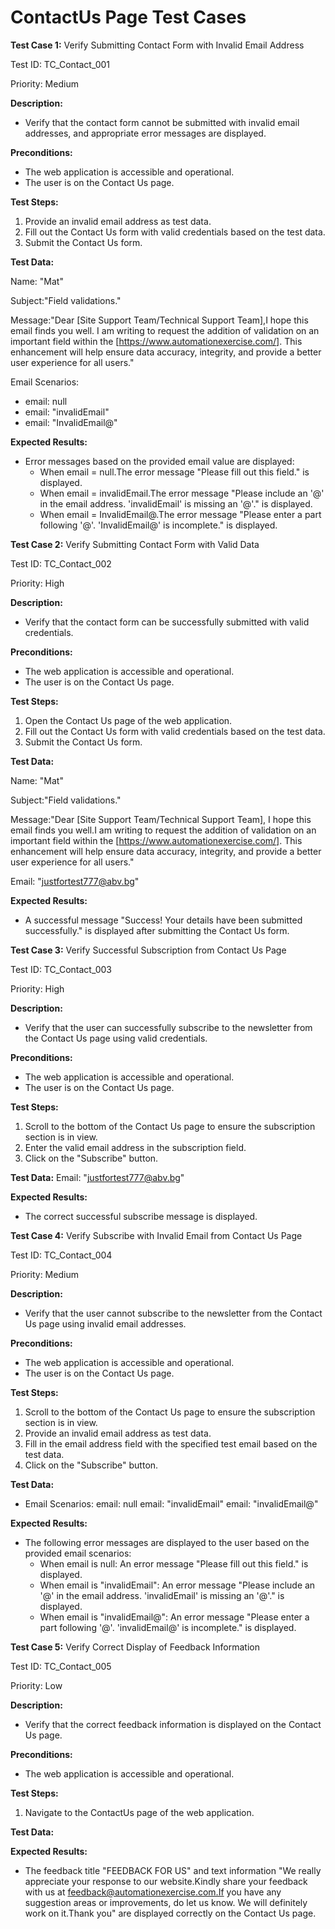 # ContactUs Page Test Cases

**Test Case 1:** Verify Submitting Contact Form with Invalid Email Address

Test ID: TC_Contact_001

Priority: Medium

**Description:** 
- Verify that the contact form cannot be submitted with invalid email addresses, and appropriate error messages are displayed.

**Preconditions:**
- The web application is accessible and operational.
- The user is on the Contact Us page.

**Test Steps:**
1. Provide an invalid email address as test data.
2. Fill out the Contact Us form with valid credentials based on the test data.
3. Submit the Contact Us form.

**Test Data:**

Name: "Mat"

Subject:"Field validations."

Message:"Dear [Site Support Team/Technical Support Team],I hope this email finds you well. 
I am writing to request the addition of validation on an important field within the [https://www.automationexercise.com/]. 
This enhancement will help ensure data accuracy, integrity, and provide a better user experience for all users."

Email Scenarios:
 - email: null
 - email: "invalidEmail"
 - email: "InvalidEmail@"

**Expected Results:**
- Error messages based on the provided email value are displayed:
  - When email = null.The error message "Please fill out this field." is displayed.
  - When email = invalidEmail.The error message "Please include an '@' in the email address. 'invalidEmail' is missing an '@'." is displayed.
  - When email = InvalidEmail@.The error message "Please enter a part following '@'. 'InvalidEmail@' is incomplete." is displayed.

**Test Case 2:** Verify Submitting Contact Form with Valid Data

Test ID: TC_Contact_002

Priority: High

**Description:** 
- Verify that the contact form can be successfully submitted with valid credentials.

**Preconditions:**
- The web application is accessible and operational.
- The user is on the Contact Us page.

**Test Steps:**
1. Open the Contact Us page of the web application.
2. Fill out the Contact Us form with valid credentials based on the test data.
3. Submit the Contact Us form.

**Test Data:**

Name: "Mat"

Subject:"Field validations."

Message:"Dear [Site Support Team/Technical Support Team], I hope this email finds you well.I am writing to request the addition of validation on an important field within the [https://www.automationexercise.com/]. This enhancement will help ensure data accuracy, integrity, and provide a better user experience for all users."

Email: "justfortest777@abv.bg"

**Expected Results:**
- A successful message "Success! Your details have been submitted successfully." is displayed after submitting the Contact Us form.
   
**Test Case 3:** Verify Successful Subscription from Contact Us Page

Test ID: TC_Contact_003

Priority: High

**Description:** 
- Verify that the user can successfully subscribe to the newsletter from the Contact Us page using valid credentials.

**Preconditions:**
- The web application is accessible and operational.
- The user is on the Contact Us page.

**Test Steps:**
1. Scroll to the bottom of the Contact Us page to ensure the subscription section is in view.
2. Enter the valid email address in the subscription field.
3. Click on the "Subscribe" button.

**Test Data:**
Email: "justfortest777@abv.bg"

**Expected Results:**
- The correct successful subscribe message is displayed.

**Test Case 4:** Verify Subscribe with Invalid Email from Contact Us Page

Test ID: TC_Contact_004

Priority: Medium

**Description:** 
- Verify that the user cannot subscribe to the newsletter from the Contact Us page using invalid email addresses.

**Preconditions:**
- The web application is accessible and operational.
- The user is on the Contact Us page.

**Test Steps:**
1. Scroll to the bottom of the Contact Us page to ensure the subscription section is in view.
2. Provide an invalid email address as test data.
3. Fill in the email address field with the specified test email based on the test data.
4. Click on the "Subscribe" button.

**Test Data:**
- Email Scenarios:
        email: null
        email: "invalidEmail"
        email: "invalidEmail@"

**Expected Results:**
- The following error messages are displayed to the user based on the provided email scenarios:
  - When email is null: An error message "Please fill out this field." is displayed.
  - When email is "invalidEmail": An error message "Please include an '@' in the email address. 'invalidEmail' is missing an '@'." is displayed.
  - When email is "invalidEmail@": An error message "Please enter a part following '@'. 'invalidEmail@' is incomplete." is displayed.

**Test Case 5:** Verify Correct Display of Feedback Information

Test ID: TC_Contact_005

Priority: Low

**Description:** 
- Verify that the correct feedback information is displayed on the Contact Us page.

**Preconditions:**
- The web application is accessible and operational.

**Test Steps:**
1. Navigate to the ContactUs page of the web application.

**Test Data:**

**Expected Results:**
- The feedback title "FEEDBACK FOR US" and text information "We really appreciate your response to our website.Kindly share your feedback with us at feedback@automationexercise.com.If you have any suggestion areas or improvements, do let us know. We will definitely work on it.Thank you" are displayed correctly on the Contact Us page.
